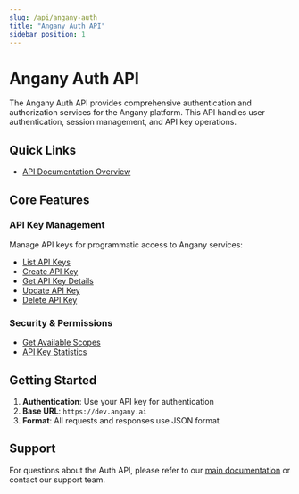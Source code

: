 ```yaml
---
slug: /api/angany-auth
title: "Angany Auth API"
sidebar_position: 1
---
```


# Angany Auth API

The Angany Auth API provides comprehensive authentication and authorization services for the Angany platform. This API handles user authentication, session management, and API key operations.

## Quick Links

- [API Documentation Overview](/docs/api/angany-auth/angany-auth-service)

## Core Features

### API Key Management
Manage API keys for programmatic access to Angany services:
- [List API Keys](/docs/api/angany-auth/list-api-keys-api-v-1-api-keys-get)
- [Create API Key](/docs/api/angany-auth/create-api-key-api-v-1-api-keys-post)
- [Get API Key Details](/docs/api/angany-auth/get-api-key-api-v-1-api-keys-api-key-id-get)
- [Update API Key](/docs/api/angany-auth/update-api-key-api-v-1-api-keys-api-key-id-put)
- [Delete API Key](/docs/api/angany-auth/delete-api-key-api-v-1-api-keys-api-key-id-delete)

### Security & Permissions
- [Get Available Scopes](/docs/api/angany-auth/get-available-scopes-api-v-1-api-keys-scopes-get)
- [API Key Statistics](/docs/api/angany-auth/get-api-key-stats-api-v-1-api-keys-stats-get)

## Getting Started

1. **Authentication**: Use your API key for authentication
2. **Base URL**: `https://dev.angany.ai`
3. **Format**: All requests and responses use JSON format

## Support

For questions about the Auth API, please refer to our [main documentation](/docs/intro) or contact our support team. 